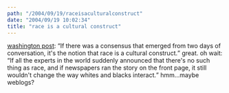 ```yaml
---
path: "/2004/09/19/raceisaculturalconstruct" 
date: "2004/09/19 10:02:34" 
title: "race is a cultural construct" 
---
```

<a href="http://www.washingtonpost.com/wp-dyn/articles/A21995-2004Sep14.html">washington post</a>: <q>If there was a consensus that emerged from two days of conversation, it's the notion that race is a cultural construct.</q> great. oh wait: <q>If all the experts in the world suddenly announced that there's no such thing as race, and if newspapers ran the story on the front page, it still wouldn't change the way whites and blacks interact.</q> hmm...maybe weblogs?